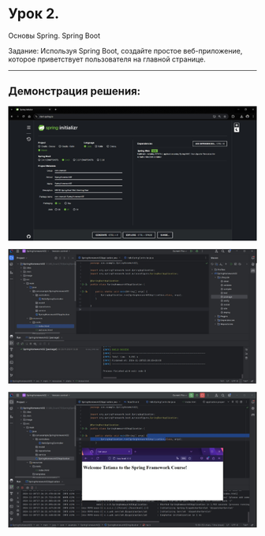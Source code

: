 # Урок 2. 
Основы Spring. Spring Boot

Задание: 
Используя Spring Boot, создайте простое веб-приложение, 
которое приветствует пользователя на главной странице.

----------------------------------------------------------

## Демонстрация решения:

![](image/sprimg_initializr.jpg)

![](image/project.jpg)

![](image/project_run.jpg)
